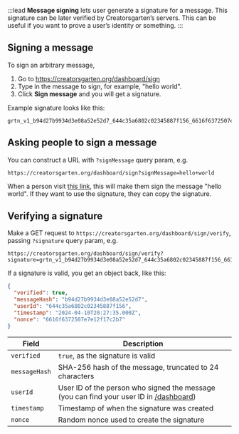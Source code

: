 :::lead
**Message signing** lets user generate a signature for a message. This signature can be later verified by Creatorsgarten’s servers. This can be useful if you want to prove a user’s identity or something.
:::

## Signing a message

To sign an arbitrary message,

1. Go to <https://creatorsgarten.org/dashboard/sign>
2. Type in the message to sign, for example, "hello world".
3. Click **Sign message** and you will get a signature.

Example signature looks like this:

```
grtn_v1_b94d27b9934d3e08a52e52d7_644c35a6802c02345887f156_6616f6372507e7e12f17c2b7_1af9dcc56879174816dbb6e9
```

## Asking people to sign a message

You can construct a URL with `?signMessage` query param, e.g.

```
https://creatorsgarten.org/dashboard/sign?signMessage=hello+world
```

When a person visit [this link](https://creatorsgarten.org/dashboard/sign?signMessage=hello+world), this will make them sign the message "hello world". If they want to use the signature, they can copy the signature.

## Verifying a signature

Make a GET request to `https://creatorsgarten.org/dashboard/sign/verify`, passing `?signature` query param, e.g.

```
https://creatorsgarten.org/dashboard/sign/verify?signature=grtn_v1_b94d27b9934d3e08a52e52d7_644c35a6802c02345887f156_6616f6372507e7e12f17c2b7_1af9dcc56879174816dbb6e9
```

If a signature is valid, you get an object back, like this:

```json
{
  "verified": true,
  "messageHash": "b94d27b9934d3e08a52e52d7",
  "userId": "644c35a6802c02345887f156",
  "timestamp": "2024-04-10T20:27:35.000Z",
  "nonce": "6616f6372507e7e12f17c2b7"
}
```

| Field | Description |
| --- | --- |
| `verified` | `true`, as the signature is valid |
| `messageHash` | SHA-256 hash of the message, truncated to 24 characters |
| `userId` | User ID of the person who signed the message (you can find your user ID in [/dashboard](/dashboard)) |
| `timestamp` | Timestamp of when the signature was created |
| `nonce` | Random nonce used to create the signature |